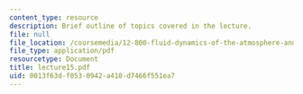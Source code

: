 ```yaml
---
content_type: resource
description: Brief outline of topics covered in the lecture.
file: null
file_location: /coursemedia/12-800-fluid-dynamics-of-the-atmosphere-and-ocean-fall-2004/0013f63df0530942a410d7466f551ea7_lecture15.pdf
file_type: application/pdf
resourcetype: Document
title: lecture15.pdf
uid: 0013f63d-f053-0942-a410-d7466f551ea7
---
```

